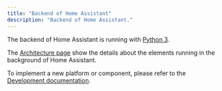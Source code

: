 ```yaml
---
title: "Backend of Home Assistant"
description: "Backend of Home Assistant."
---
```


The backend of Home Assistant is running with [Python 3](https://www.python.org/).

The [Architecture page](/developers/architecture/) show the details about the elements running in the background of Home Assistant.

To implement a new platform or component, please refer to the [Development documentation](/developers/development/).

